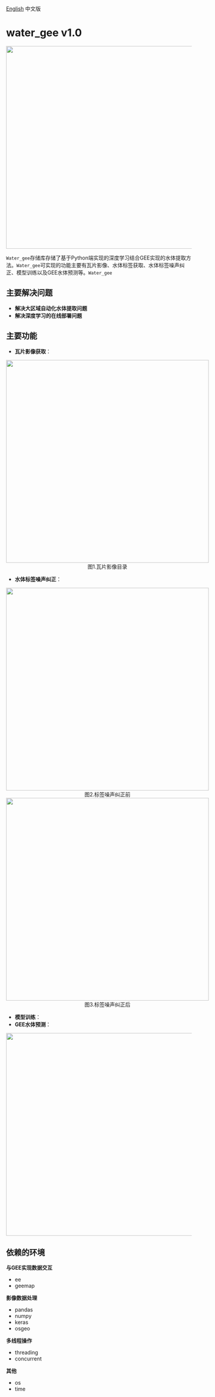 [English](README.md) 中文版
# water_gee v1.0
<img src="" style="width:550px">

`Water_gee`存储库存储了基于Python端实现的深度学习结合GEE实现的水体提取方法。`Water_gee`可实现的功能主要有瓦片影像、水体标签获取、水体标签噪声纠正、模型训练以及GEE水体预测等。`Water_gee`

## 主要解决问题

* **解决大区域自动化水体提取问题**
* **解决深度学习的在线部署问题**

## 主要功能

* **瓦片影像获取**：
<p align="center" style="width:550px">
<img src="https://github.com/CaryLee17/water_gee/blob/main/images/tile_images.png" style="width:550px"></br>
图1.瓦片影像目录
</p>

* **水体标签噪声纠正**：
<p align="center" style="width:550px">
<img src="https://github.com/CaryLee17/water_gee/blob/main/images/mask.png" alt style="width:550px"></br>
图2.标签噪声纠正前</br>
<img src="https://github.com/CaryLee17/water_gee/blob/main/images/label.png" style="width:550px"></br>
图3.标签噪声纠正后
</p>

* **模型训练**：
* **GEE水体预测**：
<img src="https://github.com/CaryLee17/water_gee/tree/main/images/results.jpg" style="width:550px">

## 依赖的环境

**与GEE实现数据交互**
* ee
* geemap

**影像数据处理**
* pandas
* numpy
* keras
* osgeo

**多线程操作**
* threading
* concurrent

**其他**
* os
* time

